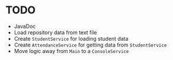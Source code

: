 # TODO

- JavaDoc
- Load repository data from text file
- Create `StudentService` for loading student data
- Create `AttendanceService` for getting data from `StudentService`
- Move logic away from `Main` to a `ConsoleService`
